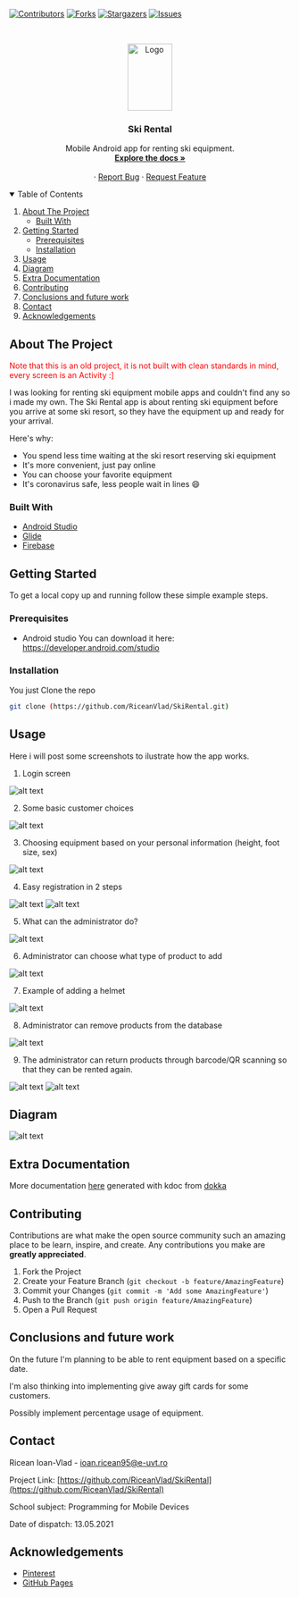 <!--
*** Thanks for checking out the Best-README-Template. If you have a suggestion
*** that would make this better, please fork the repo and create a pull request
*** or simply open an issue with the tag "enhancement".
*** Thanks again! Now go create something AMAZING! :D
-->



<!-- PROJECT SHIELDS -->
<!--
*** I'm using markdown "reference style" links for readability.
*** Reference links are enclosed in brackets [ ] instead of parentheses ( ).
*** See the bottom of this document for the declaration of the reference variables
*** for contributors-url, forks-url, etc. This is an optional, concise syntax you may use.
*** https://www.markdownguide.org/basic-syntax/#reference-style-links
-->
[![Contributors][contributors-shield]][contributors-url]
[![Forks][forks-shield]][forks-url]
[![Stargazers][stars-shield]][stars-url]
[![Issues][issues-shield]][issues-url]



<!-- PROJECT LOGO -->
<br />
<p align="center">
  <a href="https://github.com/RiceanVlad/SkiRental">
    <img src="images/logo.png" alt="Logo" width="80" height="120">
  </a>

  <h3 align="center">Ski Rental</h3>

  <p align="center">
    Mobile Android app for renting ski equipment.
    <br />
    <a href="https://github.com/RiceanVlad/SkiRental"><strong>Explore the docs »</strong></a>
    <br />
    <br />
    ·
    <a href="https://github.com/RiceanVlad/SkiRental/issues">Report Bug</a>
    ·
    <a href="https://github.com/RiceanVlad/SkiRental/issues">Request Feature</a>
  </p>
</p>



<!-- TABLE OF CONTENTS -->
<details open="open">
  <summary>Table of Contents</summary>
  <ol>
    <li>
      <a href="#about-the-project">About The Project</a>
      <ul>
        <li><a href="#built-with">Built With</a></li>
      </ul>
    </li>
    <li>
      <a href="#getting-started">Getting Started</a>
      <ul>
        <li><a href="#prerequisites">Prerequisites</a></li>
        <li><a href="#installation">Installation</a></li>
      </ul>
    </li>
    <li><a href="#usage">Usage</a></li>
    <li><a href="#diagram">Diagram</a></li>
    <li><a href="#extra-documentation">Extra Documentation</a></li>
    <li><a href="#contributing">Contributing</a></li>
    <li><a href="#conclusions-and-future-work">Conclusions and future work</a></li>
    <li><a href="#contact">Contact</a></li>
    <li><a href="#acknowledgements">Acknowledgements</a></li>
  </ol>
</details>



<!-- ABOUT THE PROJECT -->
## About The Project

<p style="color:red;">Note that this is an old project, it is not built with clean standards in mind, every screen is an Activity :]</p>

I was looking for renting ski equipment mobile apps and couldn't find any so i made my own. The Ski Rental app is about renting ski equipment before you arrive at some ski resort, so they have the equipment up and ready for your arrival.

Here's why:
* You spend less time waiting at the ski resort reserving ski equipment
* It's more convenient, just pay online
* You can choose your favorite equipment
* It's coronavirus safe, less people wait in lines :smile:

### Built With

* [Android Studio](https://developer.android.com/studio)
* [Glide](https://github.com/bumptech/glide)
* [Firebase](https://firebase.google.com/)


<!-- GETTING STARTED -->
## Getting Started

To get a local copy up and running follow these simple example steps.

### Prerequisites

* Android studio
  You can download it here: https://developer.android.com/studio

### Installation

You just Clone the repo
   ```sh
   git clone (https://github.com/RiceanVlad/SkiRental.git)
   ```

<!-- USAGE EXAMPLES -->
## Usage

Here i will post some screenshots to ilustrate how the app works.

1. Login screen

![alt text](https://github.com/RiceanVlad/SkiRental/blob/main/images/screenshot.png?raw=true)

2. Some basic customer choices

![alt text](https://github.com/RiceanVlad/SkiRental/blob/main/images/first.png?raw=true)

3. Choosing equipment based on your personal information (height, foot size, sex)

![alt text](https://github.com/RiceanVlad/SkiRental/blob/main/images/gif.gif?raw=true)

4. Easy registration in 2 steps

![alt text](https://github.com/RiceanVlad/SkiRental/blob/main/images/reg1.png?raw=true)
![alt text](https://github.com/RiceanVlad/SkiRental/blob/main/images/reg2.png?raw=true)

5. What can the administrator do?

![alt text](https://github.com/RiceanVlad/SkiRental/blob/main/images/adminmain.png?raw=true)

6. Administrator can choose what type of product to add

![alt text](https://github.com/RiceanVlad/SkiRental/blob/main/images/chooseadd.png?raw=true)

7. Example of adding a helmet

![alt text](https://github.com/RiceanVlad/SkiRental/blob/main/images/addhelmet.png?raw=true)

8. Administrator can remove products from the database

![alt text](https://github.com/RiceanVlad/SkiRental/blob/main/images/delete.png?raw=true)

9. The administrator can return products through barcode/QR scanning so that they can be rented again.

![alt text](https://github.com/RiceanVlad/SkiRental/blob/main/images/scan2.png?raw=true)
![alt text](https://github.com/RiceanVlad/SkiRental/blob/main/images/scan1.png?raw=true)


## Diagram

![alt text](https://github.com/RiceanVlad/SkiRental/blob/main/images/diagramaFinala1.png?raw=true)

## Extra Documentation

More documentation [here](https://github.com/RiceanVlad/SkiRental/tree/main/documentation) generated with kdoc from [dokka](https://github.com/Kotlin/dokka)

<!-- CONTRIBUTING -->
## Contributing

Contributions are what make the open source community such an amazing place to be learn, inspire, and create. Any contributions you make are **greatly appreciated**.

1. Fork the Project
2. Create your Feature Branch (`git checkout -b feature/AmazingFeature`)
3. Commit your Changes (`git commit -m 'Add some AmazingFeature'`)
4. Push to the Branch (`git push origin feature/AmazingFeature`)
5. Open a Pull Request

## Conclusions and future work

On the future I'm planning to be able to rent equipment based on a specific date.

I'm also thinking into implementing give away gift cards for some customers.

Possibly implement percentage usage of equipment.

<!-- CONTACT -->
## Contact

Ricean Ioan-Vlad - [ioan.ricean95@e-uvt.ro](ioan.ricean95@e-uvt.ro)

Project Link: [https://github.com/RiceanVlad/SkiRental](https://github.com/RiceanVlad/SkiRental)

School subject: Programming for Mobile Devices

Date of dispatch: 13.05.2021


<!-- ACKNOWLEDGEMENTS -->
## Acknowledgements
* [Pinterest](https://ro.pinterest.com/search/pins/?q=ski%20clipart&rs=typed&term_meta[]=ski%7Ctyped&term_meta[]=clipart%7Ctyped)
* [GitHub Pages](https://pages.github.com)


<!-- MARKDOWN LINKS & IMAGES -->
<!-- https://www.markdownguide.org/basic-syntax/#reference-style-links -->
[contributors-shield]: https://img.shields.io/github/contributors/RiceanVlad/SkiRental.svg?style=for-the-badge
[contributors-url]: https://github.com/RiceanVlad/SkiRental/graphs/contributors
[forks-shield]: https://img.shields.io/github/forks/RiceanVlad/SkiRental.svg?style=for-the-badge
[forks-url]: https://github.com/RiceanVlad/SkiRental/network/members
[stars-shield]: https://img.shields.io/github/stars/RiceanVlad/SkiRental.svg?style=for-the-badge
[stars-url]: https://github.com/RiceanVlad/SkiRental/stargazers
[issues-shield]: https://img.shields.io/github/issues/RiceanVlad/SkiRental.svg?style=for-the-badge
[issues-url]: https://github.com/RiceanVlad/SkiRental/issues
